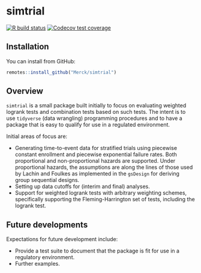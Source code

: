 # simtrial

<!-- badges: start -->
[![R build status](https://github.com/Merck/simtrial/workflows/R-CMD-check/badge.svg)](https://github.com/Merck/simtrial/actions)
[![Codecov test coverage](https://codecov.io/gh/Merck/simtrial/branch/main/graph/badge.svg)](https://codecov.io/gh/Merck/simtrial?branch=main)
<!-- badges: end -->

## Installation

You can install from GitHub:

```r
remotes::install_github("Merck/simtrial")
```

## Overview

`simtrial` is a small package built initially to focus on evaluating weighted logrank tests and combination tests based on such tests. The intent is to use `tidyverse` (data wrangling) programming procedures and to have a package that is easy to qualify for use in a regulated environment.

Initial areas of focus are:

- Generating time-to-event data for stratified trials using piecewise constant enrollment and piecewise exponential failure rates. Both proportional and non-proportional hazards are supported.
Under proportional hazards, the assumptions are along the lines of those used by Lachin and Foulkes as implemented in the `gsDesign` for deriving group sequential designs.
- Setting up data cutoffs for (interim and final) analyses.
- Support for weighted logrank tests with arbitrary weighting schemes, specifically supporting the Fleming-Harrington set of tests, including the logrank test.

## Future developments

Expectations for future development include:

- Provide a test suite to document that the package is fit for use in a regulatory environment.
- Further examples.
